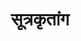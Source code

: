 ---
title: सूत्रकृतांग

type: aagam


order:
  cat: anga
  aagam: 
    position: 2
    depth: 1

children:
  type: book
  count: 2

---